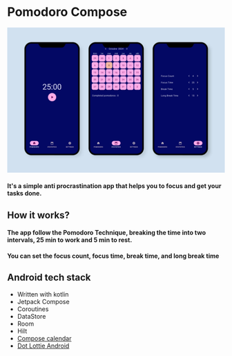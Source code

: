 <h1>Pomodoro Compose</h1>
<img src="https://raw.githubusercontent.com/paucara/pomodoro-compose/refs/heads/master/images/screenshot.jpg">
<h4>It's a simple anti procrastination app that helps you to focus and get your tasks done.</h4>
<h2>How it works?</h2>
<h4>The app follow the Pomodoro Technique, breaking the time into two intervals, 25 min to work and 5 min to rest.</h4>
<h4>You can set the focus count, focus time, break time, and long break time</h4>
<h2>Android tech stack</h2>
<ul>
  <li>Written with kotlin</li>
  <li>Jetpack Compose</li>
  <li>Coroutines</li>
  <li>DataStore</li>
  <li>Room</li>
  <li>Hilt</li>
  <li><a href="https://github.com/boguszpawlowski/ComposeCalendar">Compose calendar</a></li>
  <li><a href="https://github.com/LottieFiles/dotlottie-android">Dot Lottie Android</a></li>
</ul>
